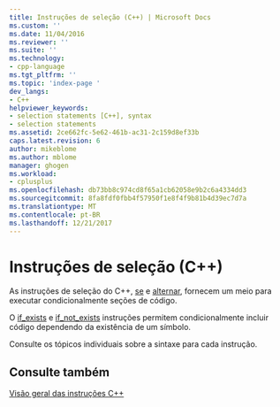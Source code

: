 ```yaml
---
title: Instruções de seleção (C++) | Microsoft Docs
ms.custom: ''
ms.date: 11/04/2016
ms.reviewer: ''
ms.suite: ''
ms.technology:
- cpp-language
ms.tgt_pltfrm: ''
ms.topic: 'index-page '
dev_langs:
- C++
helpviewer_keywords:
- selection statements [C++], syntax
- selection statements
ms.assetid: 2ce662fc-5e62-461b-ac31-2c159d8ef33b
caps.latest.revision: 6
author: mikeblome
ms.author: mblome
manager: ghogen
ms.workload:
- cplusplus
ms.openlocfilehash: db73bb8c974cd8f65a1cb62058e9b2c6a4334dd3
ms.sourcegitcommit: 8fa8fdf0fbb4f57950f1e8f4f9b81b4d39ec7d7a
ms.translationtype: MT
ms.contentlocale: pt-BR
ms.lasthandoff: 12/21/2017
---
```

# <a name="selection-statements-c"></a>Instruções de seleção (C++)
As instruções de seleção do C++, [se](../cpp/if-else-statement-cpp.md) e [alternar](../cpp/switch-statement-cpp.md), fornecem um meio para executar condicionalmente seções de código.  
  
 O [if_exists](../cpp/if-exists-statement.md) e [if_not_exists](../cpp/if-not-exists-statement.md) instruções permitem condicionalmente incluir código dependendo da existência de um símbolo.  
  
 Consulte os tópicos individuais sobre a sintaxe para cada instrução.  
  
## <a name="see-also"></a>Consulte também  
 [Visão geral das instruções C++](../cpp/overview-of-cpp-statements.md)